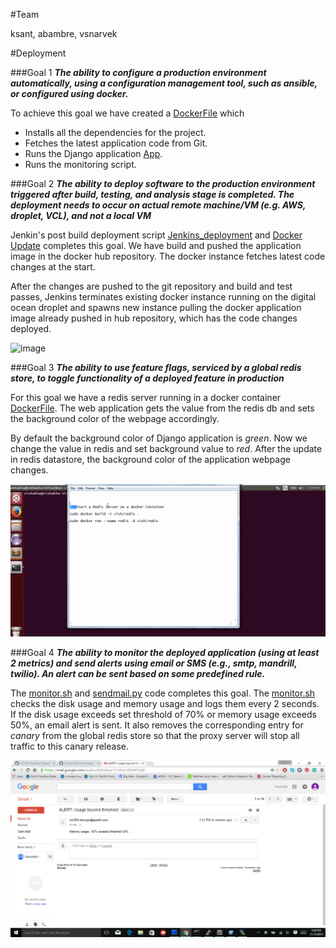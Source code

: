 #Team

ksant, abambre, vsnarvek

#Deployment

###Goal 1
**_The ability to configure a production environment automatically, using a configuration management tool, such as ansible, or configured using docker._**

To achieve this goal we have created a [DockerFile](scripts/DockerFile_Production) which

  - Installs all the dependencies for the project.
  - Fetches the latest application code from Git.
  - Runs the Django application [App](https://github.com/vish4/hello-django-app).
  - Runs the monitoring script.

###Goal 2
**_The ability to deploy software to the production environment triggered after build, testing, and analysis stage is completed. The deployment needs to occur on actual remote machine/VM (e.g. AWS, droplet, VCL), and not a local VM_**

Jenkin's post build deployment script [Jenkins_deployment](scripts/jenkins_post_build_deployment.sh) and [Docker Update](scripts/docker_update_image.sh) completes this goal. We have build and pushed the application image in the docker hub repository. The docker instance fetches latest code changes at the start.

After the changes are pushed to the git repository and build and test passes, Jenkins terminates existing docker instance running on the digital ocean droplet and spawns new instance pulling the docker application image already pushed in hub repository, which has the code changes deployed.

![image](images/deplyment.gif)

###Goal 3
**_The ability to use feature flags, serviced by a global redis store, to toggle functionality of a deployed feature in production_**

For this goal we have a redis server running in a docker container [DockerFile](scripts/DockerFile_RedisServer). The web application gets the value from the redis db and sets the background color of the webpage accordingly. 

By default the background color of Django application is *green*. Now we change the value in redis and set background value to *red*.
After the update in redis datastore, the background color of the application webpage changes.

![images](images/feature-flag.gif)

###Goal 4
**_The ability to monitor the deployed application (using at least 2 metrics) and send alerts using email or SMS (e.g., smtp, mandrill, twilio). An alert can be sent based on some predefined rule._**

The [monitor.sh](scripts/monitor.sh) and [sendmail.py](scripts/sendmail.py) code completes this goal.
The [monitor.sh](scripts/monitor.sh) checks the disk usage and memory usage and logs them every 2 seconds. If the disk usage exceeds set threshold of 70% or memory usage exceeds 50%, an email alert is sent. It also removes the corresponding entry for *canary* from the global redis store so that the proxy server will stop all traffic to this canary release. 

![image](images/alert.png)
